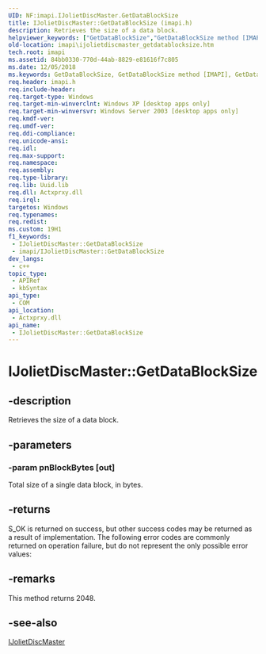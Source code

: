 ```yaml
---
UID: NF:imapi.IJolietDiscMaster.GetDataBlockSize
title: IJolietDiscMaster::GetDataBlockSize (imapi.h)
description: Retrieves the size of a data block.
helpviewer_keywords: ["GetDataBlockSize","GetDataBlockSize method [IMAPI]","GetDataBlockSize method [IMAPI]","IJolietDiscMaster interface","IJolietDiscMaster interface [IMAPI]","GetDataBlockSize method","IJolietDiscMaster.GetDataBlockSize","IJolietDiscMaster::GetDataBlockSize","_win32_ijolietdiscmaster_getdatablocksize","base.ijolietdiscmaster_getdatablocksize","imapi.ijolietdiscmaster_getdatablocksize","imapi/IJolietDiscMaster::GetDataBlockSize"]
old-location: imapi\ijolietdiscmaster_getdatablocksize.htm
tech.root: imapi
ms.assetid: 84bb0330-770d-44ab-8829-e81616f7c805
ms.date: 12/05/2018
ms.keywords: GetDataBlockSize, GetDataBlockSize method [IMAPI], GetDataBlockSize method [IMAPI],IJolietDiscMaster interface, IJolietDiscMaster interface [IMAPI],GetDataBlockSize method, IJolietDiscMaster.GetDataBlockSize, IJolietDiscMaster::GetDataBlockSize, _win32_ijolietdiscmaster_getdatablocksize, base.ijolietdiscmaster_getdatablocksize, imapi.ijolietdiscmaster_getdatablocksize, imapi/IJolietDiscMaster::GetDataBlockSize
req.header: imapi.h
req.include-header: 
req.target-type: Windows
req.target-min-winverclnt: Windows XP [desktop apps only]
req.target-min-winversvr: Windows Server 2003 [desktop apps only]
req.kmdf-ver: 
req.umdf-ver: 
req.ddi-compliance: 
req.unicode-ansi: 
req.idl: 
req.max-support: 
req.namespace: 
req.assembly: 
req.type-library: 
req.lib: Uuid.lib
req.dll: Actxprxy.dll
req.irql: 
targetos: Windows
req.typenames: 
req.redist: 
ms.custom: 19H1
f1_keywords:
 - IJolietDiscMaster::GetDataBlockSize
 - imapi/IJolietDiscMaster::GetDataBlockSize
dev_langs:
 - c++
topic_type:
 - APIRef
 - kbSyntax
api_type:
 - COM
api_location:
 - Actxprxy.dll
api_name:
 - IJolietDiscMaster::GetDataBlockSize
---
```


# IJolietDiscMaster::GetDataBlockSize


## -description

Retrieves the size of a data block.

## -parameters

### -param pnBlockBytes [out]

Total size of a single data block, in bytes.

## -returns

S_OK is returned on success, but other success codes may be returned as a result of implementation. The following error codes are commonly returned on operation failure, but do not represent the only possible error values:

## -remarks

This method returns 2048.

## -see-also

<a href="/windows/desktop/api/imapi/nn-imapi-ijolietdiscmaster">IJolietDiscMaster</a>

